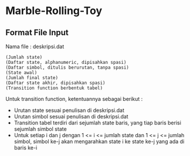 # Marble-Rolling-Toy

## Format File Input

Nama file : deskripsi.dat
    
    (Jumlah state)
    (Daftar state, alphanumeric, dipisahkan spasi)
    (Daftar simbol, ditulis berurutan, tanpa spasi)
    (State awal)
    (Jumlah final state)
    (Daftar state akhir, dipisahkan spasi)
    (Transition function berbentuk tabel)

Untuk transition function, ketentuannya sebagai berikut :
- Urutan state sesuai penulisan di deskripsi.dat
- Urutan simbol sesuai penulisan di deskripsi.dat
- Transition tabel terdiri dari sejumlah state baris, yang tiap baris berisi sejumlah simbol state
- Untuk setiap i dan j dengan 1 <= i <= jumlah state dan 1 <= j <= jumlah simbol, simbol ke-j akan mengarahkan state i ke state ke-j yang ada di baris ke-i
